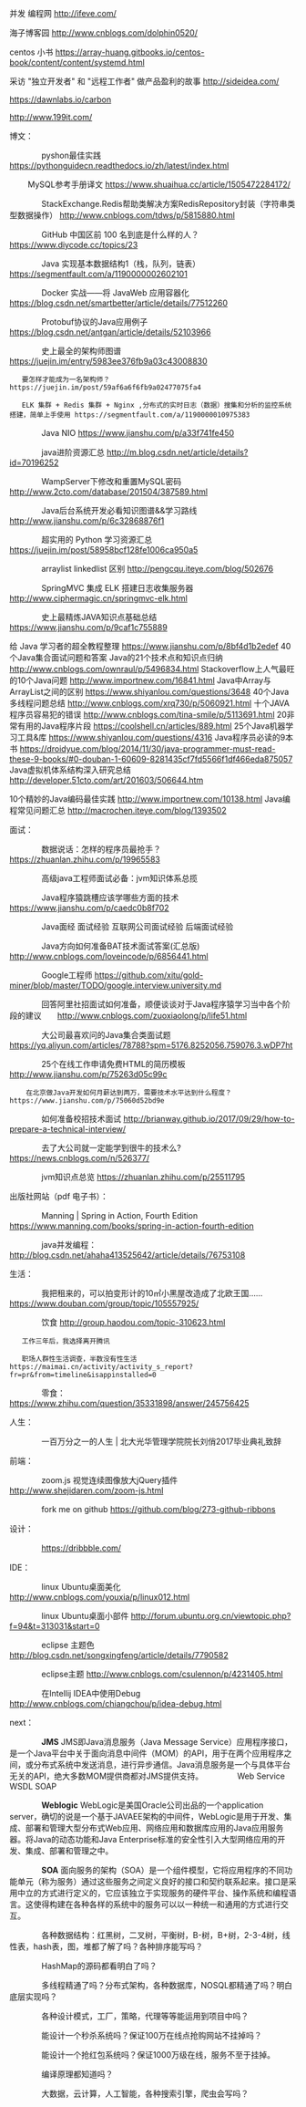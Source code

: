 并发 编程网 http://ifeve.com/

海子博客园 http://www.cnblogs.com/dolphin0520/

centos 小书 https://array-huang.gitbooks.io/centos-book/content/content/systemd.html

采访 "独立开发者" 和 "远程工作者" 做产品盈利的故事 http://sideidea.com/

https://dawnlabs.io/carbon

http://www.199it.com/

博文：

　　　　pyshon最佳实践 https://pythonguidecn.readthedocs.io/zh/latest/index.html

 　　   MySQL参考手册译文 https://www.shuaihua.cc/article/1505472284172/

　　　　StackExchange.Redis帮助类解决方案RedisRepository封装（字符串类型数据操作） http://www.cnblogs.com/tdws/p/5815880.html

　　　　GitHub 中国区前 100 名到底是什么样的人？ https://www.diycode.cc/topics/23

　　　　Java 实现基本数据结构1（栈，队列，链表） https://segmentfault.com/a/1190000002602101

　　　　Docker 实战——将 JavaWeb 应用容器化 https://blog.csdn.net/smartbetter/article/details/77512260

　　　　Protobuf协议的Java应用例子 https://blog.csdn.net/antgan/article/details/52103966

　　　　史上最全的架构师图谱 https://juejin.im/entry/5983ee376fb9a03c43008830

       要怎样才能成为一名架构师？ https://juejin.im/post/59af6a6f6fb9a02477075fa4

       ELK 集群 + Redis 集群 + Nginx ,分布式的实时日志（数据）搜集和分析的监控系统搭建，简单上手使用 https://segmentfault.com/a/1190000010975383

　　　　Java NIO https://www.jianshu.com/p/a33f741fe450

　　　　java进阶资源汇总 http://m.blog.csdn.net/article/details?id=70196252

　　　　WampServer下修改和重置MySQL密码 http://www.2cto.com/database/201504/387589.html

　　　　Java后台系统开发必看知识图谱&&学习路线  http://www.jianshu.com/p/6c32868876f1

　　　　超实用的 Python 学习资源汇总  https://juejin.im/post/58958bcf128fe1006ca950a5

　　　　arraylist linkedlist 区别 http://pengcqu.iteye.com/blog/502676

　　　　SpringMVC 集成 ELK 搭建日志收集服务器 http://www.ciphermagic.cn/springmvc-elk.html

　　　　史上最精炼JAVA知识点基础总结 https://www.jianshu.com/p/9caf1c755889

给 Java 学习者的超全教程整理 https://www.jianshu.com/p/8bf4d1b2edef
40个Java集合面试问题和答案
Java的21个技术点和知识点归纳 http://www.cnblogs.com/ownraul/p/5496834.html
Stackoverflow上人气最旺的10个Java问题 http://www.importnew.com/16841.html
Java中Array与ArrayList之间的区别 https://www.shiyanlou.com/questions/3648
40个Java多线程问题总结 http://www.cnblogs.com/xrq730/p/5060921.html
十个JAVA程序员容易犯的错误 http://www.cnblogs.com/tina-smile/p/5113691.html
20非常有用的Java程序片段 https://coolshell.cn/articles/889.html
25个Java机器学习工具&库 https://www.shiyanlou.com/questions/4316
Java程序员必读的9本书 https://droidyue.com/blog/2014/11/30/java-programmer-must-read-these-9-books/#0-douban-1-60609-8281435cf7fd5566f1df466eda875057
Java虚拟机体系结构深入研究总结 http://developer.51cto.com/art/201603/506644.htm

10个精妙的Java编码最佳实践 http://www.importnew.com/10138.html
Java编程常见问题汇总 http://macrochen.iteye.com/blog/1393502

面试：

　　　　数据说话：怎样的程序员最抢手？ https://zhuanlan.zhihu.com/p/19965583

　　　　高级java工程师面试必备：jvm知识体系总揽

　　　　Java程序猿跳槽应该学哪些方面的技术 https://www.jianshu.com/p/caedc0b8f702

　　　　Java面经 面试经验 互联网公司面试经验 后端面试经验

　　　　Java方向如何准备BAT技术面试答案(汇总版) http://www.cnblogs.com/loveincode/p/6856441.html

　　　　Google工程师  https://github.com/xitu/gold-miner/blob/master/TODO/google.interview.university.md

　　　　回答阿里社招面试如何准备，顺便谈谈对于Java程序猿学习当中各个阶段的建议　　http://www.cnblogs.com/zuoxiaolong/p/life51.html

　　　　大公司最喜欢问的Java集合类面试题 https://yq.aliyun.com/articles/78788?spm=5176.8252056.759076.3.wDP7ht

　　　　25个在线工作申请免费HTML的简历模板 http://www.jianshu.com/p/75263d05c99c

        在北京做Java开发如何月薪达到两万，需要技术水平达到什么程度？ https://www.jianshu.com/p/75060d52bd9e

　　　　如何准备校招技术面试 http://brianway.github.io/2017/09/29/how-to-prepare-a-technical-interview/

　　　　去了大公司就一定能学到很牛的技术么? https://news.cnblogs.com/n/526377/

　　　　jvm知识点总览 https://zhuanlan.zhihu.com/p/25511795

出版社网站（pdf 电子书）：

　　　　Manning | Spring in Action, Fourth Edition https://www.manning.com/books/spring-in-action-fourth-edition

　　　　java并发编程： http://blog.csdn.net/ahaha413525642/article/details/76753108

生活：

　　　　我把租来的，可以拍变形计的10㎡小黑屋改造成了北欧王国…… https://www.douban.com/group/topic/105557925/

　　　　饮食 http://group.haodou.com/topic-310623.html

       工作三年后，我选择离开腾讯  

       职场人群性生活调查，半数没有性生活 https://maimai.cn/activity/activity_s_report?fr=pr&from=timeline&isappinstalled=0

　　　　零食：https://www.zhihu.com/question/35331898/answer/245756425

人生：

　　　　一百万分之一的人生 | 北大光华管理学院院长刘俏2017毕业典礼致辞

前端：

　　　　zoom.js 视觉连续图像放大jQuery插件 http://www.shejidaren.com/zoom-js.html

　　　　fork me on github https://github.com/blog/273-github-ribbons

设计：

　　　　https://dribbble.com/

IDE：　　　

　　　　linux Ubuntu桌面美化 http://www.cnblogs.com/youxia/p/linux012.html

　　　　linux Ubuntu桌面小部件 http://forum.ubuntu.org.cn/viewtopic.php?f=94&t=313031&start=0

　　　　eclipse 主题色 http://blog.csdn.net/songxingfeng/article/details/7790582

　　　　eclipse主题 http://www.cnblogs.com/csulennon/p/4231405.html

　　　　在Intellij IDEA中使用Debug http://www.cnblogs.com/chiangchou/p/idea-debug.html

next：

　　　　**JMS** JMS即Java消息服务（Java Message Service）应用程序接口，是一个Java平台中关于面向消息中间件（MOM）的API，用于在两个应用程序之间，或分布式系统中发送消息，进行异步通信。Java消息服务是一个与具体平台无关的API，绝大多数MOM提供商都对JMS提供支持。
　　　　Web Service WSDL SOAP

　　　　**Weblogic** WebLogic是美国Oracle公司出品的一个application server，确切的说是一个基于JAVAEE架构的中间件，WebLogic是用于开发、集成、部署和管理大型分布式Web应用、网络应用和数据库应用的Java应用服务器。将Java的动态功能和Java Enterprise标准的安全性引入大型网络应用的开发、集成、部署和管理之中。

　　　　**SOA** 面向服务的架构（SOA）是一个组件模型，它将应用程序的不同功能单元（称为服务）通过这些服务之间定义良好的接口和契约联系起来。接口是采用中立的方式进行定义的，它应该独立于实现服务的硬件平台、操作系统和编程语言。这使得构建在各种各样的系统中的服务可以以一种统一和通用的方式进行交互。

　　　　各种数据结构：红黑树，二叉树，平衡树，B-树，B+树，2-3-4树，线性表，hash表，图，堆都了解了吗？各种排序能写吗？

　　　　HashMap的源码都看明白了吗？

　　　　多线程精通了吗？分布式架构，各种数据库，NOSQL都精通了吗？明白底层实现吗？

　　　　各种设计模式，工厂，策略，代理等等能运用到项目中吗？

　　　　能设计一个秒杀系统吗？保证100万在线点抢购网站不挂掉吗？

　　　　能设计一个抢红包系统吗？保证1000万级在线，服务不至于挂掉。

　　　　编译原理都知道吗？

　　　　大数据，云计算，人工智能，各种搜索引擎，爬虫会写吗？
